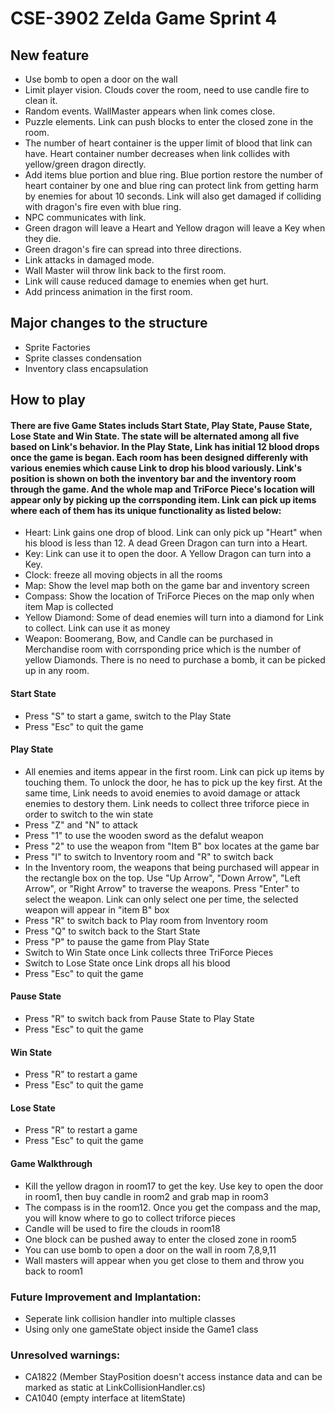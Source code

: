 # CSE-3902 Zelda Game Sprint 4
## New feature
* Use bomb to open a door on the wall
* Limit player vision. Clouds cover the room, need to use candle fire to clean it. 
* Random events. WallMaster appears when link comes close.
* Puzzle elements. Link can push blocks to enter the closed zone in the room.
* The number of heart container is the upper limit of blood that link can have. Heart container number decreases when link collides with yellow/green dragon directly.
* Add items blue portion and blue ring. Blue portion restore the number of heart container by one and blue ring can protect link from getting harm by enemies for about 10 seconds. Link will also get damaged if colliding with dragon's fire even with blue ring.
* NPC communicates with link.
* Green dragon will leave a Heart and Yellow dragon will leave a Key when they die. 
* Green dragon's fire can spread into three directions.
* Link attacks in damaged mode.
* Wall Master wiil throw link back to the first room. 
* Link will cause reduced damage to enemies when get hurt.
* Add princess animation in the first room.


## Major changes to the structure
* Sprite Factories
* Sprite classes condensation
* Inventory class encapsulation

## How to play 

#### There are five Game States includs Start State, Play State, Pause State, Lose State and Win State. The state will be alternated among all five based on Link's behavior. In the Play State, Link has initial 12 blood drops once the game is began. Each room has been designed differenly with various enemies which cause Link to drop his blood variously. Link's position is shown on both the inventory bar and the inventory room through the game. And the whole map and TriForce Piece's location will appear only by picking up the corrsponding item. Link can pick up items where each of them has its unique functionality as listed below: 
* Heart: Link gains one drop of blood. Link can only pick up "Heart" when his blood is less than 12. A dead Green Dragon can turn into a Heart.
* Key: Link can use it to open the door. A Yellow Dragon can turn into a Key.
* Clock: freeze all moving objects in all the rooms
* Map: Show the level map both on the game bar and inventory screen
* Compass: Show the location of TriForce Pieces on the map only when item Map is collected
* Yellow Diamond: Some of dead enemies will turn into a diamond for Link to collect. Link can use it as money
* Weapon: Boomerang, Bow, and Candle can be purchased in Merchandise room with corrsponding price which is the number of yellow Diamonds. There is no need to purchase a bomb, it can be picked up in any room.
 
#### Start State
* Press "S" to start a game, switch to the Play State
* Press "Esc" to quit the game
#### Play State
* All enemies and items appear in the first room. Link can pick up items by touching them. To unlock the door, he has to pick up the key first. At the same time, Link needs to avoid enemies to avoid damage or attack enemies to destory them. Link needs to collect three triforce piece in order to switch to the win state
* Press "Z" and "N" to attack
* Press "1" to use the wooden sword as the defalut weapon
* Press "2" to use the weapon from "Item B" box locates at the game bar
* Press "I" to switch to Inventory room and "R" to switch back
* In the Inventory room, the weapons that being purchased will appear in the rectangle box on the top. Use "Up Arrow", "Down Arrow", "Left Arrow", or "Right Arrow" to traverse the weapons. Press "Enter" to select the weapon. Link can only select one per time, the selected weapon will appear in "item B" box
* Press "R" to switch back to Play room from Inventory room
* Press "Q" to switch back to the Start State
* Press "P" to pause the game from Play State
* Switch to Win State once Link collects three TriForce Pieces
* Switch to Lose State once Link drops all his blood
* Press "Esc" to quit the game

#### Pause State
* Press "R" to switch back from Pause State to Play State 
* Press "Esc" to quit the game

#### Win State
* Press "R" to restart a game
* Press "Esc" to quit the game 
#### Lose State
* Press "R" to restart a game
* Press "Esc" to quit the game

#### Game Walkthrough 
* Kill the yellow dragon in room17 to get the key. Use key to open the door in room1, then buy candle in room2 and grab map in room3
* The compass is in the room12. Once you get the compass and the map, you will know where to go to collect triforce pieces
* Candle will be used to fire the clouds in room18
* One block can be pushed away to enter the closed zone in room5
* You can use bomb to open a door on the wall in room 7,8,9,11
* Wall masters will appear when you get close to them and throw you back to room1

 
### Future Improvement and Implantation:
* Seperate link collision handler into multiple classes
* Using only one gameState object inside the Game1 class
  

### Unresolved warnings:  
* CA1822 (Member StayPosition doesn't access instance data and can be marked as static at LinkCollisionHandler.cs)
* CA1040 (empty interface at IitemState)

